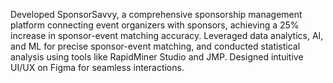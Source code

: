 Developed SponsorSavvy, a comprehensive sponsorship management platform connecting event organizers with sponsors, achieving a 25% increase in sponsor-event matching accuracy. Leveraged data analytics, AI, and ML for precise sponsor-event matching, and conducted statistical analysis using tools like RapidMiner Studio and JMP. Designed intuitive UI/UX on Figma for seamless interactions.
